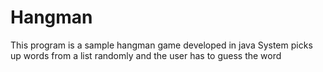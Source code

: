 # Hangman
This program is a sample hangman game developed in java
System picks up words from a list randomly and the user has to guess the word
